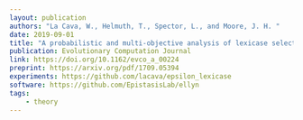 ```yaml
---
layout: publication
authors: "La Cava, W., Helmuth, T., Spector, L., and Moore, J. H. "
date: 2019-09-01
title: "A probabilistic and multi-objective analysis of lexicase selection and epsilon-lexicase selection"
publication: Evolutionary Computation Journal
link: https://doi.org/10.1162/evco_a_00224
preprint: https://arxiv.org/pdf/1709.05394
experiments: https://github.com/lacava/epsilon_lexicase
software: https://github.com/EpistasisLab/ellyn
tags:
    - theory
---
```

